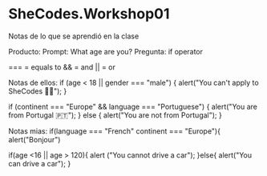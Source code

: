 # SheCodes.Workshop01
Notas de lo que se aprendió en la clase

Producto:
Prompt: What age are you?
Pregunta: if operator

=== = equals to
&& = and
|| = or

Notas de ellos:
if (age < 18 || gender === "male") {
  alert("You can't apply to SheCodes 👩‍💻");
}

if (continent === "Europe" && language === "Portuguese") {
  alert("You are from Portugal 🇵🇹");
} else {
  alert("You are not from Portugal");
}

Notas mias:
if(language === "French"  continent === "Europe"){
  alert("Bonjour")
 
if(age <16 || age > 120){
  alert ("You cannot drive a car");
   }else{
    alert("You can drive a car");
    }
